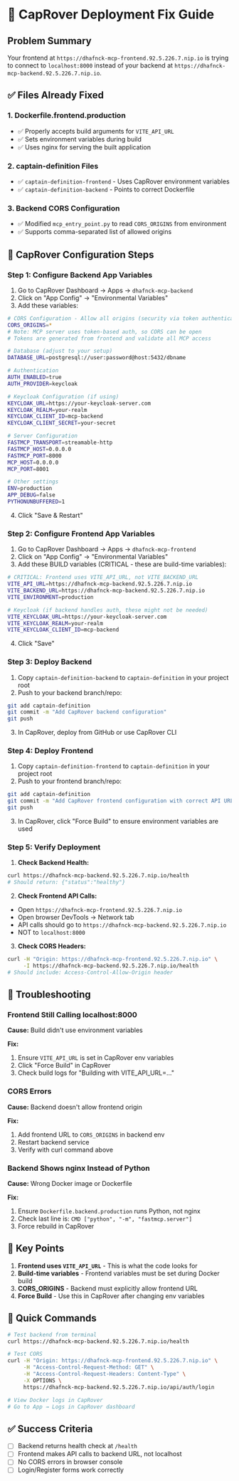 # 🚨 CapRover Deployment Fix Guide

## Problem Summary
Your frontend at `https://dhafnck-mcp-frontend.92.5.226.7.nip.io` is trying to connect to `localhost:8000` instead of your backend at `https://dhafnck-mcp-backend.92.5.226.7.nip.io`.

## ✅ Files Already Fixed

### 1. Dockerfile.frontend.production
- ✅ Properly accepts build arguments for `VITE_API_URL`
- ✅ Sets environment variables during build
- ✅ Uses nginx for serving the built application

### 2. captain-definition Files
- ✅ `captain-definition-frontend` - Uses CapRover environment variables
- ✅ `captain-definition-backend` - Points to correct Dockerfile

### 3. Backend CORS Configuration
- ✅ Modified `mcp_entry_point.py` to read `CORS_ORIGINS` from environment
- ✅ Supports comma-separated list of allowed origins

## 🔧 CapRover Configuration Steps

### Step 1: Configure Backend App Variables

1. Go to CapRover Dashboard → Apps → `dhafnck-mcp-backend`
2. Click on "App Config" → "Environmental Variables"
3. Add these variables:

```bash
# CORS Configuration - Allow all origins (security via token authentication)
CORS_ORIGINS=*
# Note: MCP server uses token-based auth, so CORS can be open
# Tokens are generated from frontend and validate all MCP access

# Database (adjust to your setup)
DATABASE_URL=postgresql://user:password@host:5432/dbname

# Authentication
AUTH_ENABLED=true
AUTH_PROVIDER=keycloak

# Keycloak Configuration (if using)
KEYCLOAK_URL=https://your-keycloak-server.com
KEYCLOAK_REALM=your-realm
KEYCLOAK_CLIENT_ID=mcp-backend
KEYCLOAK_CLIENT_SECRET=your-secret

# Server Configuration
FASTMCP_TRANSPORT=streamable-http
FASTMCP_HOST=0.0.0.0
FASTMCP_PORT=8000
MCP_HOST=0.0.0.0
MCP_PORT=8001

# Other settings
ENV=production
APP_DEBUG=false
PYTHONUNBUFFERED=1
```

4. Click "Save & Restart"

### Step 2: Configure Frontend App Variables

1. Go to CapRover Dashboard → Apps → `dhafnck-mcp-frontend`
2. Click on "App Config" → "Environmental Variables"
3. Add these BUILD variables (CRITICAL - these are build-time variables):

```bash
# CRITICAL: Frontend uses VITE_API_URL, not VITE_BACKEND_URL
VITE_API_URL=https://dhafnck-mcp-backend.92.5.226.7.nip.io
VITE_BACKEND_URL=https://dhafnck-mcp-backend.92.5.226.7.nip.io
VITE_ENVIRONMENT=production

# Keycloak (if backend handles auth, these might not be needed)
VITE_KEYCLOAK_URL=https://your-keycloak-server.com
VITE_KEYCLOAK_REALM=your-realm
VITE_KEYCLOAK_CLIENT_ID=mcp-backend
```

4. Click "Save"

### Step 3: Deploy Backend

1. Copy `captain-definition-backend` to `captain-definition` in your project root
2. Push to your backend branch/repo:
```bash
git add captain-definition
git commit -m "Add CapRover backend configuration"
git push
```
3. In CapRover, deploy from GitHub or use CapRover CLI

### Step 4: Deploy Frontend

1. Copy `captain-definition-frontend` to `captain-definition` in your project root
2. Push to your frontend branch/repo:
```bash
git add captain-definition
git commit -m "Add CapRover frontend configuration with correct API URL"
git push
```
3. In CapRover, click "Force Build" to ensure environment variables are used

### Step 5: Verify Deployment

1. **Check Backend Health:**
```bash
curl https://dhafnck-mcp-backend.92.5.226.7.nip.io/health
# Should return: {"status":"healthy"}
```

2. **Check Frontend API Calls:**
- Open `https://dhafnck-mcp-frontend.92.5.226.7.nip.io`
- Open browser DevTools → Network tab
- API calls should go to `https://dhafnck-mcp-backend.92.5.226.7.nip.io`
- NOT to `localhost:8000`

3. **Check CORS Headers:**
```bash
curl -H "Origin: https://dhafnck-mcp-frontend.92.5.226.7.nip.io" \
     -I https://dhafnck-mcp-backend.92.5.226.7.nip.io/health
# Should include: Access-Control-Allow-Origin header
```

## 🐛 Troubleshooting

### Frontend Still Calling localhost:8000

**Cause:** Build didn't use environment variables

**Fix:**
1. Ensure `VITE_API_URL` is set in CapRover env variables
2. Click "Force Build" in CapRover
3. Check build logs for "Building with VITE_API_URL=..."

### CORS Errors

**Cause:** Backend doesn't allow frontend origin

**Fix:**
1. Add frontend URL to `CORS_ORIGINS` in backend env
2. Restart backend service
3. Verify with curl command above

### Backend Shows nginx Instead of Python

**Cause:** Wrong Docker image or Dockerfile

**Fix:**
1. Ensure `Dockerfile.backend.production` runs Python, not nginx
2. Check last line is: `CMD ["python", "-m", "fastmcp.server"]`
3. Force rebuild in CapRover

## 📝 Key Points

1. **Frontend uses `VITE_API_URL`** - This is what the code looks for
2. **Build-time variables** - Frontend variables must be set during Docker build
3. **CORS_ORIGINS** - Backend must explicitly allow frontend URL
4. **Force Build** - Use this in CapRover after changing env variables

## 🚀 Quick Commands

```bash
# Test backend from terminal
curl https://dhafnck-mcp-backend.92.5.226.7.nip.io/health

# Test CORS
curl -H "Origin: https://dhafnck-mcp-frontend.92.5.226.7.nip.io" \
     -H "Access-Control-Request-Method: GET" \
     -H "Access-Control-Request-Headers: Content-Type" \
     -X OPTIONS \
     https://dhafnck-mcp-backend.92.5.226.7.nip.io/api/auth/login

# View Docker logs in CapRover
# Go to App → Logs in CapRover dashboard
```

## ✅ Success Criteria

- [ ] Backend returns health check at `/health`
- [ ] Frontend makes API calls to backend URL, not localhost
- [ ] No CORS errors in browser console
- [ ] Login/Register forms work correctly